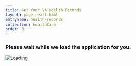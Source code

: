 ```yaml
---
title: Get Your VA Health Records
layout: page-react.html
entryname: health-records
collection: healthCare
order: 8
---
```


<div id="main">
  <div class="section">
    <div id="react-root">
      <div class="loading-message">
        <h3>Please wait while we load the application for you.</h3>
        <img src="/img/preloader-primary-darkest.gif" alt="Loading">
      </div>
    </div>
  </div>
</div>
